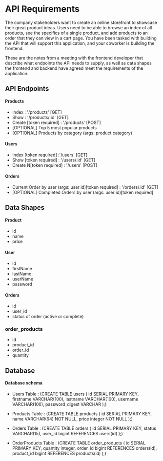 # API Requirements

The company stakeholders want to create an online storefront to showcase their great product ideas. Users need to be able to browse an index of all products, see the specifics of a single product, and add products to an order that they can view in a cart page. You have been tasked with building the API that will support this application, and your coworker is building the frontend.

These are the notes from a meeting with the frontend developer that describe what endpoints the API needs to supply, as well as data shapes the frontend and backend have agreed meet the requirements of the application.

## API Endpoints

#### Products

- Index : '/products' [GET]
- Show : '/products/:id' [GET]
- Create [token required] : '/products' [POST]
- [OPTIONAL] Top 5 most popular products
- [OPTIONAL] Products by category (args: product category)

#### Users

- Index [token required] :'/users' [GET]
- Show [token required] : '/users/:id' [GET]
- Create N[token required] : '/users' [POST]

#### Orders

- Current Order by user (args: user id)[token required] : '/orders/:id' [GET]
- [OPTIONAL] Completed Orders by user (args: user id)[token required]

## Data Shapes

#### Product

- id
- name
- price

#### User

- id
- firstName
- lastName
- userName
- password

#### Orders

- id
- user_id
- status of order (active or complete)

### order_products

- id
- product_id
- order_id
- quantity

## Database

#### Database schema

- Users Table : (CREATE TABLE users (
  id SERIAL PRIMARY KEY,
  firstname VARCHAR(100),
  lastname VARCHAR(100),
  username VARCHAR(100),
  password_digest VARCHAR
  );)

- Products Table : (CREATE TABLE products (
  id SERIAL PRIMARY KEY,
  name VARCHAR(64) NOT NULL,
  price integer NOT NULL
  );)

- Orders Table : (CREATE TABLE orders (
  id SERIAL PRIMARY KEY,
  status VARCHAR(15),
  user_id bigint REFERENCES users(id)
  );)

- OrderProducts Table : (CREATE TABLE order_products (
  id SERIAL PRIMARY KEY,
  quantity integer,
  order_id bigint REFERENCES orders(id),
  product_id bigint REFERENCES products(id)
  );)
